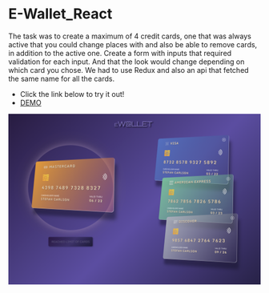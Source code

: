 # E-Wallet_React
The task was to create a maximum of 4 credit cards, one that was always active that you could change places with and also be able to remove cards, in addition to the active one. Create a form with inputs that required validation for each input. And that the look would change depending on which card you chose. We had to use Redux and also an api that fetched the same name for all the cards.

* Click the link below to try it out!
* [DEMO](https://creditcard-wallet.netlify.app/)

![](src/bilder/creditcard.png)
